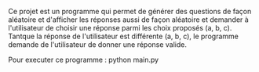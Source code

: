 Ce projet est un programme qui permet de générer des questions de façon aléatoire et d'afficher les réponses aussi de façon aléatoire et demander à l'utilisateur de choisir une réponse parmi les choix proposés (a, b, c). Tantque la réponse de l'utilisateur est différente (a, b, c), le programme demande de l'utilisateur de donner une réponse valide.

Pour executer ce programme : python main.py

